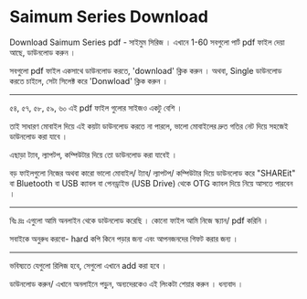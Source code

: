 # Saimum Series Download
Download Saimum Series pdf - সাইমুম সিরিজ । এখানে 1-60 সবগুলো পার্ট pdf ফাইল দেয়া আছে, ডাউনলোড করুন । 

সবগুলো pdf ফাইল একসাথে ডাউনলোড করতে, 'download' ক্লিক করুন ।
অথবা, 
Single ডাউনলোড করতে চাইলে, সেটা সিলেক্ট করে 'Donwload' ক্লিক করুন । 
___________
৫৪, ৫৭, ৫৮, ৫৯, ৬০ এই pdf  ফাইল গুলোর সাইজও একটু বেশি । 

তাই সাধারণ মোবাইল দিয়ে এই কয়টা ডাউনলোড করতে না পারলে, ভালো মোবাইলের দ্রুত গতির নেট দিয়ে সহজেই ডাউনলোড করা যাবে । 

এছাড়া ট্যাব, ল্যাপটপ, কম্পিউটার দিয়ে তো ডাউনলোড করা যাবেই ।

বড় ফাইলগুলো নিজের অথবা কারো ভালো মোবাইল/ ট্যাব/ ল্যাপটপ/ কম্পিউটার দিয়ে ডাউনলোড করে "SHAREit" বা Bluetooth বা USB ক্যাবল বা পেনড্রাইভ (USB Drive) থেকে OTG ক্যাবল দিয়ে নিয়ে আসতে পারবেন ।

___________
বিঃ দ্রঃ এগুলো আমি অনলাইন থেকে ডাউনলোড করেছি । কোনো ফাইল আমি নিজে স্ক্যান/ pdf করিনি ।

সবাইকে অনুরুধ করবো- hard কপি কিনে পড়ার জন্য এবং আপনজনদের গিফট করার জন্য ।
___________
ভবিষ্যতে যেগুলো রিলিজ হবে, সেগুলো এখানে add  করা হবে ।

ডাউনলোড করুন/ এখানে অনলাইনে পড়ুন, অন্যদেরকেও এই লিংকটা শেয়ার করুন । ধন্যবাদ । 
